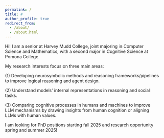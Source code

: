 ```yaml
---
permalink: /
title: #
author_profile: true
redirect_from: 
  - /about/
  - /about.html
---
```


Hi! I am a senior at Harvey Mudd College, joint majoring in Computer Science and Mathematics, with a second major in Cognitive Science at Pomona College.

My research interests focus on three main areas:

(1) Developing neurosymbolic methods and reasoning frameworks/pipelines to improve logical reasoning and agent design.

(2) Understand models' internal representations in reasoning and social tasks.

(3) Comparing cognitive processes in humans and machines to improve LLM mechanisms by drawing insights from human cognition or aligning LLMs with human values.

I am looking for PhD positions starting fall 2025 and research opportunity spring and summer 2025!